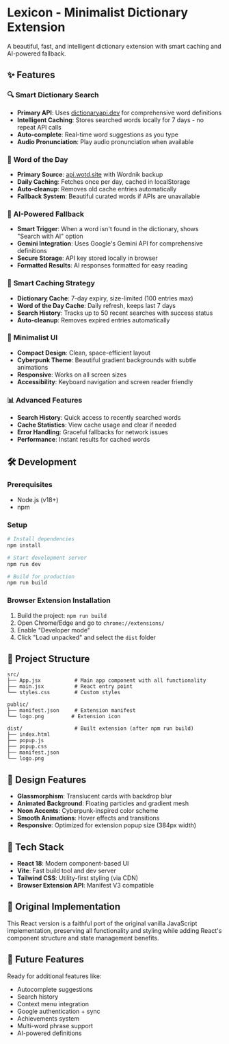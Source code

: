 # Lexicon - Minimalist Dictionary Extension

A beautiful, fast, and intelligent dictionary extension with smart caching and AI-powered fallback.

## ✨ Features

### 🔍 **Smart Dictionary Search**

- **Primary API**: Uses [dictionaryapi.dev](https://dictionaryapi.dev) for comprehensive word definitions
- **Intelligent Caching**: Stores searched words locally for 7 days - no repeat API calls
- **Auto-complete**: Real-time word suggestions as you type
- **Audio Pronunciation**: Play audio pronunciation when available

### 🌟 **Word of the Day**

- **Primary Source**: [api.wotd.site](https://api.wotd.site) with Wordnik backup
- **Daily Caching**: Fetches once per day, cached in localStorage
- **Auto-cleanup**: Removes old cache entries automatically
- **Fallback System**: Beautiful curated words if APIs are unavailable

### 🤖 **AI-Powered Fallback**

- **Smart Trigger**: When a word isn't found in the dictionary, shows "Search with AI" option
- **Gemini Integration**: Uses Google's Gemini API for comprehensive definitions
- **Secure Storage**: API key stored locally in browser
- **Formatted Results**: AI responses formatted for easy reading

### 💾 **Smart Caching Strategy**

- **Dictionary Cache**: 7-day expiry, size-limited (100 entries max)
- **Word of the Day Cache**: Daily refresh, keeps last 7 days
- **Search History**: Tracks up to 50 recent searches with success status
- **Auto-cleanup**: Removes expired entries automatically

### 🎨 **Minimalist UI**

- **Compact Design**: Clean, space-efficient layout
- **Cyberpunk Theme**: Beautiful gradient backgrounds with subtle animations
- **Responsive**: Works on all screen sizes
- **Accessibility**: Keyboard navigation and screen reader friendly

### 📊 **Advanced Features**

- **Search History**: Quick access to recently searched words
- **Cache Statistics**: View cache usage and clear if needed
- **Error Handling**: Graceful fallbacks for network issues
- **Performance**: Instant results for cached words

## 🛠️ Development

### Prerequisites

- Node.js (v18+)
- npm

### Setup

```bash
# Install dependencies
npm install

# Start development server
npm run dev

# Build for production
npm run build
```

### Browser Extension Installation

1. Build the project: `npm run build`
2. Open Chrome/Edge and go to `chrome://extensions/`
3. Enable "Developer mode"
4. Click "Load unpacked" and select the `dist` folder

## 📁 Project Structure

```
src/
├── App.jsx           # Main app component with all functionality
├── main.jsx          # React entry point
└── styles.css        # Custom styles

public/
├── manifest.json     # Extension manifest
└── logo.png         # Extension icon

dist/                 # Built extension (after npm run build)
├── index.html
├── popup.js
├── popup.css
├── manifest.json
└── logo.png
```

## 🎨 Design Features

- **Glassmorphism**: Translucent cards with backdrop blur
- **Animated Background**: Floating particles and gradient mesh
- **Neon Accents**: Cyberpunk-inspired color scheme
- **Smooth Animations**: Hover effects and transitions
- **Responsive**: Optimized for extension popup size (384px width)

## 🔧 Tech Stack

- **React 18**: Modern component-based UI
- **Vite**: Fast build tool and dev server
- **Tailwind CSS**: Utility-first styling (via CDN)
- **Browser Extension API**: Manifest V3 compatible

## 📝 Original Implementation

This React version is a faithful port of the original vanilla JavaScript implementation, preserving all functionality and styling while adding React's component structure and state management benefits.

## 🎯 Future Features

Ready for additional features like:

- Autocomplete suggestions
- Search history
- Context menu integration
- Google authentication + sync
- Achievements system
- Multi-word phrase support
- AI-powered definitions
